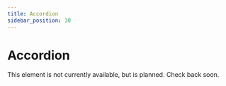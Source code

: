 ```yaml
---
title: Accordion
sidebar_position: 30
---
```


# Accordion

This element is not currently available, but is planned. Check back soon. 